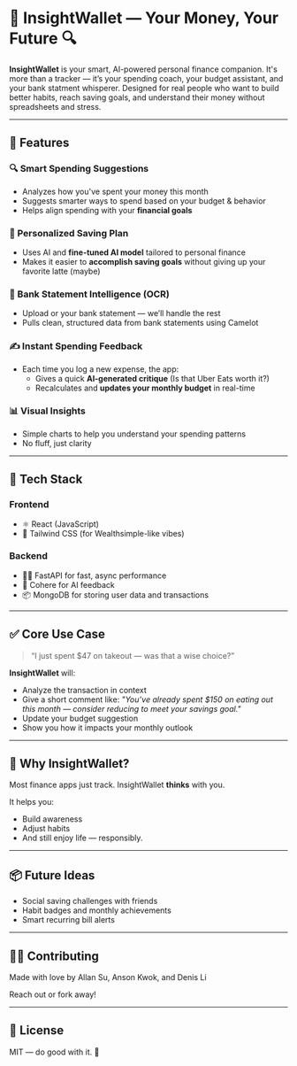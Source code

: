 # 💼 InsightWallet — Your Money, Your Future 🔍

**InsightWallet** is your smart, AI-powered personal finance companion. It's more than a tracker — it’s your spending coach, your budget assistant, and your bank statment whisperer. Designed for real people who want to build better habits, reach saving goals, and understand their money without spreadsheets and stress.

---

## 🚀 Features

### 🔍 Smart Spending Suggestions
- Analyzes how you've spent your money this month
- Suggests smarter ways to spend based on your budget & behavior
- Helps align spending with your **financial goals**

### 🎯 Personalized Saving Plan
- Uses AI and **fine-tuned AI model** tailored to personal finance
- Makes it easier to **accomplish saving goals** without giving up your favorite latte (maybe)

### 🧾 Bank Statement Intelligence (OCR)
- Upload or your bank statement — we’ll handle the rest
- Pulls clean, structured data from bank statements using Camelot

### ✍️ Instant Spending Feedback
- Each time you log a new expense, the app:
  - Gives a quick **AI-generated critique** (Is that Uber Eats worth it?)
  - Recalculates and **updates your monthly budget** in real-time

### 📊 Visual Insights
- Simple charts to help you understand your spending patterns
- No fluff, just clarity

---

## 🧠 Tech Stack

### Frontend
- ⚛️ React (JavaScript)
- 🎨 Tailwind CSS (for Wealthsimple-like vibes)

### Backend
- 🏃‍♂️ FastAPI for fast, async performance
- 🧠 Cohere for AI feedback
- 📦 MongoDB for storing user data and transactions

---

## ✅ Core Use Case

> “I just spent $47 on takeout — was that a wise choice?”

**InsightWallet** will:
- Analyze the transaction in context
- Give a short comment like: _"You’ve already spent $150 on eating out this month — consider reducing to meet your savings goal."_
- Update your budget suggestion
- Show you how it impacts your monthly outlook

---

## 🌱 Why InsightWallet?

Most finance apps just track. InsightWallet **thinks** with you.

It helps you:
- Build awareness
- Adjust habits
- And still enjoy life — responsibly.

---

## 📦 Future Ideas
- Social saving challenges with friends
- Habit badges and monthly achievements
- Smart recurring bill alerts

---

## 👨‍💻 Contributing

Made with love by Allan Su, Anson Kwok, and Denis Li

Reach out or fork away!

---

## 📃 License

MIT — do good with it. 💚
